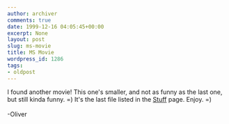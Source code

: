 ```yaml
---
author: archiver
comments: true
date: 1999-12-16 04:05:45+00:00
excerpt: None
layout: post
slug: ms-movie
title: MS Movie
wordpress_id: 1286
tags:
- oldpost
---
```


I found another movie! This one's smaller, and not as funny as the last one, but still kinda funny. =) It's the last file listed in the <a href="http://www.oliverweb.com/stuff/index.shtml">Stuff</a> page. Enjoy. =)<br /><br />-Oliver